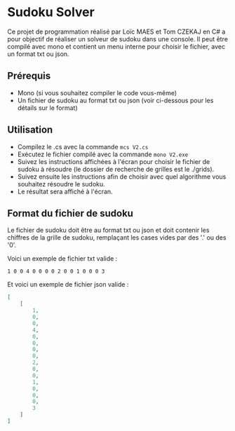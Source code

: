 # Sudoku Solver
Ce projet de programmation réalisé par Loïc MAES et Tom CZEKAJ en C# a pour objectif de réaliser un solveur de sudoku dans une console. Il peut être compilé avec mono et contient un menu interne pour choisir le fichier, avec un format txt ou json.

## Prérequis
* Mono (si vous souhaitez compiler le code vous-même)
* Un fichier de sudoku au format txt ou json (voir ci-dessous pour les détails sur le format)

## Utilisation
* Compilez le .cs avec la commande `mcs V2.cs`
* Exécutez le fichier compilé avec la commande `mono V2.exe`
* Suivez les instructions affichées à l'écran pour choisir le fichier de sudoku à résoudre (le dossier de recherche de grilles est le ./grids).
* Suivez ensuite les instructions afin de choisir avec quel algorithme vous souhaitez résoudre le sudoku.
* Le résultat sera affiché à l'écran.

## Format du fichier de sudoku
Le fichier de sudoku doit être au format txt ou json et doit contenir les chiffres de la grille de sudoku, remplaçant les cases vides par des '.' ou des '0'.

Voici un exemple de fichier txt valide :

```
1 0 0 4 0 0 0 0 2 0 0 1 0 0 0 3
```

Et voici un exemple de fichier json valide :

```json
[
    [
        1,
        0,
        0,
        4,
        0,
        0,
        0,
        0,
        2,
        0,
        0,
        1,
        0,
        0,
        0,
        3
    ]
]
```
